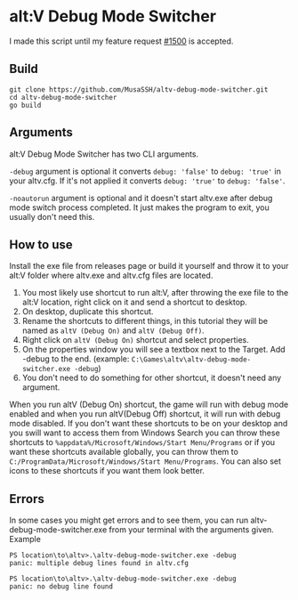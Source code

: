 # alt:V Debug Mode Switcher
I made this script until my feature request [#1500](https://github.com/altmp/altv-issues/issues/1500) is accepted.

## Build
```
git clone https://github.com/MusaSSH/altv-debug-mode-switcher.git
cd altv-debug-mode-switcher
go build
```

## Arguments

alt:V Debug Mode Switcher has two CLI arguments.

`-debug` argument is optional it converts `debug: 'false'` to `debug: 'true'` in your altv.cfg. If it's not applied it converts `debug: 'true'` to `debug: 'false'`.

`-noautorun` argument is optional and it doesn't start altv.exe after debug mode switch process completed. It just makes the program to exit, you usually don't need this.

## How to use
Install the exe file from releases page or build it yourself and throw it to your alt:V folder where altv.exe and altv.cfg files are located.



1. You most likely use shortcut to run alt:V, after throwing the exe file to the alt:V location, right click on it and send a shortcut to desktop.
2. On desktop, duplicate this shortcut.
3. Rename the shortcuts to different things, in this tutorial they will be named as `altV (Debug On)` and `altV (Debug Off)`.
4. Right click on `altV (Debug On)` shortcut and select properties.
5. On the properties window you will see a textbox next to the Target. Add -debug to the end. (example: `C:\Games\altv\altv-debug-mode-switcher.exe -debug`)
6. You don't need to do something for other shortcut, it doesn't need any argument.

When you run altV (Debug On) shortcut, the game will run with debug mode enabled and when you run altV(Debug Off) shortcut, it will run with debug mode disabled. If you don't want these shortcuts to be on your desktop and you swill want to access them from Windows Search you can throw these shortcuts to `%appdata%/Microsoft/Windows/Start Menu/Programs` or if you want these shortcuts available globally, you can throw them to `C:/ProgramData/Microsoft/Windows/Start Menu/Programs`. You can also set icons to these shortcuts if you want them look better.

## Errors
In some cases you might get errors and to see them, you can run altv-debug-mode-switcher.exe from your terminal with the arguments given. Example
```
PS location\to\altv>.\altv-debug-mode-switcher.exe -debug
panic: multiple debug lines found in altv.cfg

PS location\to\altv>.\altv-debug-mode-switcher.exe -debug
panic: no debug line found
```
